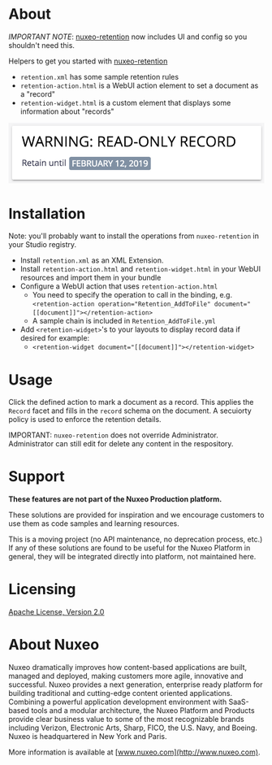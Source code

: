 # About

*IMPORTANT NOTE*: [nuxeo-retention](https://github.com/nuxeo-sandbox/nuxeo-retention) now includes UI and config so you shouldn't need this.

Helpers to get you started with [nuxeo-retention](https://github.com/nuxeo-sandbox/nuxeo-retention)

* `retention.xml` has some sample retention rules
* `retention-action.html` is a WebUI action element to set a document as a "record"
* `retention-widget.html` is a custom element that displays some information about "records"

![widget](widget.png)

# Installation

Note: you'll probably want to install the operations from `nuxeo-retention` in your Studio registry.

* Install `retention.xml` as an XML Extension.
* Install `retention-action.html` and `retention-widget.html` in your WebUI resources and import them in your bundle
* Configure a WebUI action that uses `retention-action.html`
  * You need to specify the operation to call in the binding, e.g. `<retention-action operation="Retention_AddToFile" document="[[document]]"></retention-action>`
  * A sample chain is included in `Retention_AddToFile.yml`
* Add `<retention-widget>`'s to your layouts to display record data if desired for example:
  * `<retention-widget document="[[document]]"></retention-widget>`

# Usage

Click the defined action to mark a document as a record. This applies the `Record` facet and fills in the `record` schema on the document. A secuiorty policy is used to enforce the retention details.

IMPORTANT: `nuxeo-retention` does not override Administrator. Administrator can still edit for delete any content in the respository.

# Support

**These features are not part of the Nuxeo Production platform.**

These solutions are provided for inspiration and we encourage customers to use them as code samples and learning resources.

This is a moving project (no API maintenance, no deprecation process, etc.) If any of these solutions are found to be useful for the Nuxeo Platform in general, they will be integrated directly into platform, not maintained here.

# Licensing

[Apache License, Version 2.0](http://www.apache.org/licenses/LICENSE-2.0)

# About Nuxeo

Nuxeo dramatically improves how content-based applications are built, managed and deployed, making customers more agile, innovative and successful. Nuxeo provides a next generation, enterprise ready platform for building traditional and cutting-edge content oriented applications. Combining a powerful application development environment with SaaS-based tools and a modular architecture, the Nuxeo Platform and Products provide clear business value to some of the most recognizable brands including Verizon, Electronic Arts, Sharp, FICO, the U.S. Navy, and Boeing. Nuxeo is headquartered in New York and Paris.

More information is available at [www.nuxeo.com](http://www.nuxeo.com).
